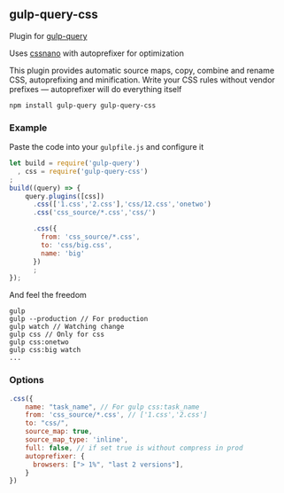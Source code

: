 ## gulp-query-css
Plugin for [gulp-query](https://github.com/gulp-query/gulp-query)

Uses [cssnano](http://cssnano.co/) with autoprefixer for optimization

This plugin provides automatic source maps, copy, combine and rename CSS, autoprefixing and minification.
Write your CSS rules without vendor prefixes — autoprefixer will do everything itself

```
npm install gulp-query gulp-query-css
```

### Example
Paste the code into your `gulpfile.js` and configure it
```javascript
let build = require('gulp-query')
  , css = require('gulp-query-css')
;
build((query) => {
    query.plugins([css])
      .css(['1.css','2.css'],'css/12.css','onetwo')
      .css('css_source/*.css','css/')

      .css({
        from: 'css_source/*.css',
        to: 'css/big.css',
        name: 'big'
      })
      ;
});
```
And feel the freedom
```
gulp
gulp --production // For production
gulp watch // Watching change
gulp css // Only for css
gulp css:onetwo
gulp css:big watch
...
```

### Options
```javascript
.css({
    name: "task_name", // For gulp css:task_name 
    from: 'css_source/*.css', // ['1.css','2.css']
    to: "css/",
    source_map: true,
    source_map_type: 'inline',
    full: false, // if set true is without compress in prod
    autoprefixer: {
      browsers: ["> 1%", "last 2 versions"],
    }
})
```